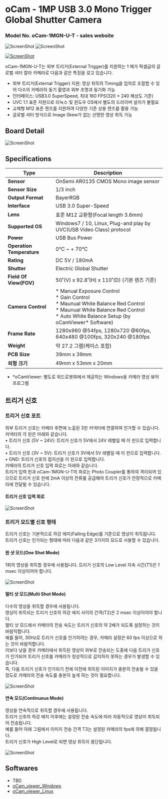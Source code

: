 # oCam - 1MP USB 3.0 Mono Trigger Global Shutter Camera
### Model No. oCam-1MGN-U-T - sales website

![ScreenShot](../../images/oCam-1XGN-U-T.png)
![ScreenShot](../../images/oCam-2WRS-U_tripod.png)

[![ScreenShot](../../images/mtrigger_ocam.png)](https://youtu.be/37N3-lrL4lY)

oCam-1MGN-U-T는 외부 트리거(External Trigger)를 지원하는 1 메가 픽셀급의 글로벌 셔터 칼라 카메라로 다음과 같은 특징을 갖고 있습니다.
* 외부 트리거(External Trigger) 지원: 영상 취득의 Timing을 임의로 조절할 수 있어 다수의 카메라의 동기 촬영과 외부 조명과 동기화 가능
* 인터페이스: USB3.0 SuperSpeed, 최대 160 FPS(320 × 240 해상도 기준)
* UVC 1.1 표준 지원으로 리눅스 및 윈도우 OS에서 별도의 드라이버 설치가 불필요
* 교체형 M12 표준 렌즈를 지원하여 다양한 기존 상용 렌즈를 활용 가능
* 글로벌 셔터 방식으로 Image Skew가 없는 선명한 영상 취득 가능
 

## Board Detail
![ScreenShot](../../images/oCam-1XGN-U-T_layout.png)


## Specifications
Type | Description |
------|------|
**Sensor** | OnSemi AR0135 CMOS Mono image sensor |
**Sensor Size** | 1/3 inch |
**Output Format** | BayerRGB |
**Interface** | USB 3.0 Super-Speed |
**Lens** | 표준 M12 교환형(Focal length 3.6mm) | 
**Supported OS** | Windows7 / 10, Linux, Plug-and play by UVC(USB Video Class) protocol | 
**Power** | USB Bus Power | 
**Operation Temperature** | 0°C ~ + 70°C |
**Rating** | DC 5V / 180mA |
**Shutter** | Electric Global Shutter |
**Field Of View(FOV)** | 50˚(V) x 92.8˚(H) x 110˚(D) (기본 렌즈 기준) |
**Camera Control** | * Manual Exposure Control<br/> * Gain Control<br/> * Maunual White Balance Red Control<br/> * Maunual White Balance Red Control<br/> * Auto White Balance Setup (by oCamViewer* Software) |
**Frame Rate** | 1280x960 @54fps, 1280x720 @60fps, 640x480 @100fps, 320x240 @180fps | 
**Weight** | 약 27.2 그램(케이스 포함) | 
**PCB Size** | 39mm x 39mm | 
**외형 크기** | 49mm x 53mm x 20mm |
* *oCamViewer: 별도로 위드로봇㈜에서 제공하는 Windows용 카메라 영상 뷰어 프로그램

## 트리거 신호
### 트리거 신호 포트
외부 트리거 신호는 카메라 후면에 노출된 3핀 커넥터에 연결하여 인가할 수 있습니다.  커넥터의 각 핀은 아래와 같습니다.<br/>
•	트리거 신호 (5V ~ 24V): 트리거 신호가 5V에서 24V 레벨일 때 이 핀으로 입력합니다.<br/>
•	트리거 신호 (3V ~ 5V): 트리거 신호가 3V에서 5V 레벨일 때 이 핀으로 입력합니다.<br/>
•	GND: 트리거 신호의 접지선을 이 핀으로 입력합니다.<br/>
카메라의 트리거 신호 입력 회로는 아래와 같습니다.<br/>
트리거 입력 핀과 oCam-1MGN-U-T의 회로는 Photo Coupler를 통하여 격리되어 있으므로 트리거 신호 핀에 2mA 이상의 전류를 공급해야 트리거 신호가 안정적으로 카메라에 전달될 수 있습니다.

#### 트리거 신호 입력 회로
![ScreenShot](../../images/trigger.png)

### 트리거 모드별 신호 형태
트리거 신호는 기본적으로 하강 에지(Falling Edge)를 기준으로 영상이 취득됩니다.<br/>
트리거 신호는 인가되는 형태에 따라 다음과 같은 3가지의 모드로 사용할 수 있습니다.

#### 원 샷 모드(One Shot Mode)
1회의 영상을 취득할 경우에 사용됩니다. 트리거 신호의 Low Level 지속 시간(T1)은 1 msec 이상이어야 합니다.<br/>
<br/>
![ScreenShot](../../images/oneshot.png)

#### 멀티 샷 모드(Multi Shot Mode)
다수의 영상을 취득할 경우에 사용됩니다.<br/>
영상이 취득되는 트리거 신호의 하강 에지 사이의 간격(T2)은 2 msec 이상이어야 합니다.<br/>
멀티 샷 모드에서 카메라의 전송 속도는 트리거 신호의 약 2배가 되도록 설정하는 것이 바람직합니다.<br/>
예를 들어, 30Hz로 트리거 신호를 인가하려는 경우, 카메라 설정은 60 fps 이상으로 하는 것이 바람직합니다.<br/>
이보다 낮을 경우 카메라에서 취득된 영상이 외부로 전송되는 도중에 다음 트리거 신호가 인가되어 트리거 신호를 카메라가 정상적으로 감지하지 못하는 경우가 발생할 수 있습니다.<br/>
즉, 다음 트리거 신호가 인가되기 전에 이전에 취득된 이미지가 충분히 전송될 수 있을 정도로 카메라의 전송 속도를 충분히 높게 하는 것이 필요합니다.<br/>
<br/>
![ScreenShot](../../images/multishot.png)

#### 연속 모드(Continuous Mode)
영상을 연속적으로 취득할 경우에 사용됩니다.<br/>
트리거 신호의 하강 에지 이후에는 설정된 전송 속도에 따라 자동적으로 영상이 취득되어 전송됩니다.<br/>
예를 들어 아래 그림에서 이미지 전송 간격 T3는 설정된 카메라의 fps에 의해 결정됩니다.<br/>
트리거 신호가 High Level로 되면 영상 취득이 중단됩니다.<br/>
<br/>
![ScreenShot](../../images/continuous.png)


## Softwares
* TBD
* [oCam_viewer_Windows](../../Software/oCam-viewer_Win)
* [oCam_viewer_Linux](../../Software/oCam_viewer_Linux)

